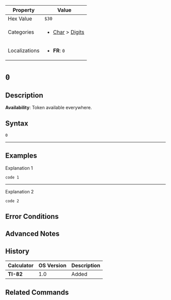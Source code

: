 | Property      | Value |
|---------------|-------|
| Hex Value     | `$30`|
| Categories    | <ul><li>[Char](<../categories/Char.md>) > [Digits](<../categories/Char.md#Digits>)</li></ul> |
| Localizations | <ul><li><b>FR</b>: `0`</li></ul> |

# `0`

## Description



<b>Availability</b>: Token available everywhere.

## Syntax
`0`

<hr>

## Examples

Explanation 1
```ti-basic
code 1
```
---
Explanation 2
```ti-basic
code 2
```

## Error Conditions


## Advanced Notes


## History
| Calculator | OS Version | Description |
|------------|------------|-------------|
| <b>TI-82</b> | 1.0 | Added |

## Related Commands

